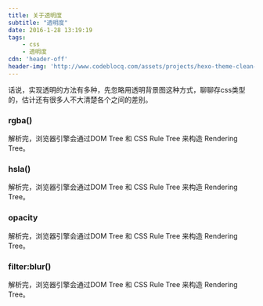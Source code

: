 ```yaml
---
title: 关于透明度
subtitle: "透明度"
date: 2016-1-28 13:19:19
tags:
    - css
    - 透明度
cdn: 'header-off'
header-img: 'http://www.codeblocq.com/assets/projects/hexo-theme-clean-blog/img/home-bg.jpg'
---
```


话说，实现透明的方法有多种，先忽略用透明背景图这种方式，聊聊存css类型的，估计还有很多人不大清楚各个之间的差别。

<!-- more -->

### rgba()
解析完，浏览器引擎会通过DOM Tree 和 CSS Rule Tree 来构造 Rendering Tree。

### hsla()
解析完，浏览器引擎会通过DOM Tree 和 CSS Rule Tree 来构造 Rendering Tree。

### opacity
解析完，浏览器引擎会通过DOM Tree 和 CSS Rule Tree 来构造 Rendering Tree。

### filter:blur()
解析完，浏览器引擎会通过DOM Tree 和 CSS Rule Tree 来构造 Rendering Tree。




